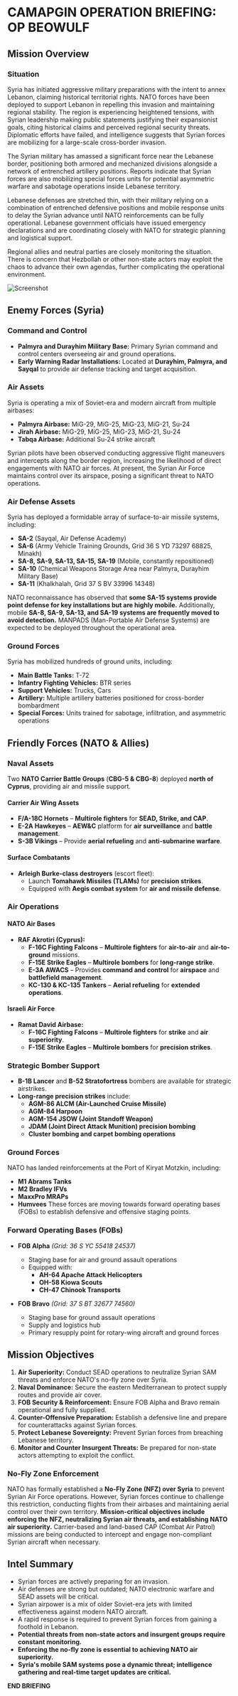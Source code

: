 # CAMAPGIN OPERATION BRIEFING: OP BEOWULF

## **Mission Overview**

### **Situation**
Syria has initiated aggressive military preparations with the intent to annex Lebanon, claiming historical territorial rights. NATO forces have been deployed to support Lebanon in repelling this invasion and maintaining regional stability. The region is experiencing heightened tensions, with Syrian leadership making public statements justifying their expansionist goals, citing historical claims and perceived regional security threats. Diplomatic efforts have failed, and intelligence suggests that Syrian forces are mobilizing for a large-scale cross-border invasion.

The Syrian military has amassed a significant force near the Lebanese border, positioning both armored and mechanized divisions alongside a network of entrenched artillery positions. Reports indicate that Syrian forces are also mobilizing special forces units for potential asymmetric warfare and sabotage operations inside Lebanese territory.

Lebanese defenses are stretched thin, with their military relying on a combination of entrenched defensive positions and mobile response units to delay the Syrian advance until NATO reinforcements can be fully operational. Lebanese government officials have issued emergency declarations and are coordinating closely with NATO for strategic planning and logistical support.

Regional allies and neutral parties are closely monitoring the situation. There is concern that Hezbollah or other non-state actors may exploit the chaos to advance their own agendas, further complicating the operational environment.

![Screenshot](https://github.com/hitchc8ck/dcs/blob/main/missions/campaigns/syria/op_beowulf/mission%20data/images/op_overview.png)

## **Enemy Forces (Syria)**

### **Command and Control**
- **Palmyra and Durayhim Military Base:** Primary Syrian command and control centers overseeing air and ground operations.
- **Early Warning Radar Installations:** Located at **Durayhim, Palmyra, and Sayqal** to provide air defense tracking and target acquisition.

### **Air Assets**
Syria is operating a mix of Soviet-era and modern aircraft from multiple airbases:
- **Palmyra Airbase:** MiG-29, MiG-25, MiG-23, MiG-21, Su-24
- **Jirah Airbase:** MiG-29, MiG-25, MiG-23, MiG-21, Su-24
- **Tabqa Airbase:** Additional Su-24 strike aircraft

Syrian pilots have been observed conducting aggressive flight maneuvers and intercepts along the border region, increasing the likelihood of direct engagements with NATO air forces. At present, the Syrian Air Force maintains control over its airspace, posing a significant threat to NATO operations.

### **Air Defense Assets**
Syria has deployed a formidable array of surface-to-air missile systems, including:
- **SA-2** (Sayqal, Air Defense Academy)
- **SA-6** (Army Vehicle Training Grounds, Grid 36 S YD 73297 68825, Minakh)
- **SA-8, SA-9, SA-13, SA-15, SA-19** (Mobile, constantly repositioned)
- **SA-10** (Chemical Weapons Storage Area near Palmyra, Durayhim Military Base)
- **SA-11** (Khalkhalah, Grid 37 S BV 33996 14348)

NATO reconnaissance has observed that **some SA-15 systems provide point defense for key installations but are highly mobile.** Additionally, mobile **SA-8, SA-9, SA-13, and SA-19 systems are frequently moved to avoid detection.** MANPADS (Man-Portable Air Defense Systems) are expected to be deployed throughout the operational area.

### **Ground Forces**
Syria has mobilized hundreds of ground units, including:
- **Main Battle Tanks:** T-72
- **Infantry Fighting Vehicles:** BTR series
- **Support Vehicles:** Trucks, Cars
- **Artillery:** Multiple artillery batteries positioned for cross-border bombardment
- **Special Forces:** Units trained for sabotage, infiltration, and asymmetric operations

## **Friendly Forces (NATO & Allies)**

### **Naval Assets**
Two **NATO Carrier Battle Groups** (**CBG-5 & CBG-8**) deployed **north of Cyprus**, providing air and missile support.

#### **Carrier Air Wing Assets**
- **F/A-18C Hornets** – **Multirole fighters** for **SEAD, Strike, and CAP**.  
- **E-2A Hawkeyes** – **AEW&C** platform for **air surveillance** and **battle management**.  
- **S-3B Vikings** – Provide **aerial refueling** and **anti-submarine warfare**.  

#### **Surface Combatants**
- **Arleigh Burke-class destroyers** (escort fleet):  
  - Launch **Tomahawk Missiles (TLAMs)** for **precision strikes**.  
  - Equipped with **Aegis combat system** for **air and missile defense**.  

### **Air Operations**

#### **NATO Air Bases**

- **RAF Akrotiri (Cyprus):**
  - **F-16C Fighting Falcons** – **Multirole fighters** for **air-to-air** and **air-to-ground** missions.  
  - **F-15E Strike Eagles** – **Multirole bombers** for **long-range strike**.  
  - **E-3A AWACS** – Provides **command and control** for **airspace** and **battlefield management**.  
  - **KC-130 & KC-135 Tankers** – **Aerial refueling** for **extended operations**.  

#### **Israeli Air Force**

- **Ramat David Airbase:**
  - **F-16C Fighting Falcons** – **Multirole fighters** for **strike** and **air superiority**.  
  - **F-15E Strike Eagles** – **Multirole bombers** for **precision strikes**.  

### **Strategic Bomber Support**
- **B-1B Lancer** and **B-52 Stratofortress** bombers are available for strategic airstrikes.
- **Long-range precision strikes** include:
  - **AGM-86 ALCM (Air-Launched Cruise Missile)**
  - **AGM-84 Harpoon**
  - **AGM-154 JSOW (Joint Standoff Weapon)**
  - **JDAM (Joint Direct Attack Munition) precision bombing**
  - **Cluster bombing and carpet bombing operations**

### **Ground Forces**
NATO has landed reinforcements at the Port of Kiryat Motzkin, including:
- **M1 Abrams Tanks**
- **M2 Bradley IFVs**
- **MaxxPro MRAPs**
- **Humvees**
These forces are moving towards forward operating bases (FOBs) to establish defensive and offensive staging points.

### **Forward Operating Bases (FOBs)**
- **FOB Alpha** *(Grid: 36 S YC 55418 24537)*
  - Staging base for air and ground assault operations
  - Equipped with:
    - **AH-64 Apache Attack Helicopters**
    - **OH-58 Kiowa Scouts**
    - **CH-47 Chinook Transports**

- **FOB Bravo** *(Grid: 37 S BT 32677 74560)*
  - Staging base for ground assault operations
  - Supply and logistics hub
  - Primary resupply point for rotary-wing aircraft and ground forces

## **Mission Objectives**
1. **Air Superiority:** Conduct SEAD operations to neutralize Syrian SAM threats and enforce NATO's no-fly zone over Syria.
2. **Naval Dominance:** Secure the eastern Mediterranean to protect supply routes and provide air cover.
3. **FOB Security & Reinforcement:** Ensure FOB Alpha and Bravo remain operational and fully supplied.
4. **Counter-Offensive Preparation:** Establish a defensive line and prepare for counterattacks against Syrian forces.
5. **Protect Lebanese Sovereignty:** Prevent Syrian forces from breaching Lebanese territory.
6. **Monitor and Counter Insurgent Threats:** Be prepared for non-state actors attempting to exploit the conflict.

### **No-Fly Zone Enforcement**
NATO has formally established a **No-Fly Zone (NFZ) over Syria** to prevent Syrian Air Force operations. However, Syrian forces continue to challenge this restriction, conducting flights from their airbases and maintaining aerial control over their own territory. **Mission-critical objectives include enforcing the NFZ, neutralizing Syrian air threats, and establishing NATO air superiority.** Carrier-based and land-based CAP (Combat Air Patrol) missions are being conducted to intercept and engage non-compliant Syrian aircraft when necessary.

## **Intel Summary**
- Syrian forces are actively preparing for an invasion.
- Air defenses are strong but outdated; NATO electronic warfare and SEAD assets will be critical.
- Syrian airpower is a mix of older Soviet-era jets with limited effectiveness against modern NATO aircraft.
- A rapid response is required to prevent Syrian forces from gaining a foothold in Lebanon.
- **Potential threats from non-state actors and insurgent groups require constant monitoring.**
- **Enforcing the no-fly zone is essential to achieving NATO air superiority.**
- **Syria's mobile SAM systems pose a dynamic threat; intelligence gathering and real-time target updates are critical.**

**END BRIEFING**